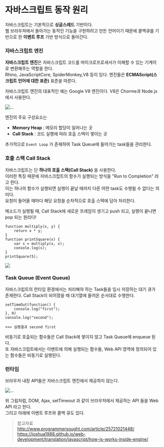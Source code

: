 # 자바스크립트 동작 원리 

자바스크립트는 기본적으로 <b>싱글스레드</b> 기반이다.  
웹 브라우져에서 돌아가는 동적인 기능을 구현하려고 만든 언어이기 때문에 콜백큐를 기반으로 한 <b>이벤트 루프</b> 기반 방식으로 돌아간다.  

### 자바스크립트 엔진 

**자바스크립트 엔진**은 자바스크립트 코드를 마이크로프로세서가 이해할 수 있는 기계어로 변환해주는 역할을 한다.  
Rhino, JavaScriptCore, SpiderMonkey,V8 등이 있다. 엔진들은 **ECMAScript(스크립트 언어에 대한 표준)** 표준을 따른다. 

자바스크립트 엔진의 대표적인 예는 Google V8 엔진이다. V8은 Chorme과 Node.js 에서 사용한다.

![...](https://user-images.githubusercontent.com/44806627/76283335-af814300-62dd-11ea-989d-b689e7066403.jpg)

엔진의 주요 구성요소는   

- **Memory Heap** : 메모리 할당이 일어나는 곳   
- **Call Stack** : 코드 실행에 따라 호출 스택이 쌓이는 곳 

추가적으로 `Event Loop` 가 존재하여 Task Queue에 들어가는 task들을 관리한다.

### 호출 스택 Call Stack

자바스크립트는 단 **하나의 호출 스택(Call Stack)** 을 사용한다.  
이러한 특징 때문에 자바스크립트의 함수가 실행되는 방식을 "Run to Completion" 라고 한다.  
이는 하나의 함수가 실행되면 실행이 끝날 때까지 다른 어떤 task도 수행될 수 없다는 의미다.  
요청이 들어올 때마다 해당 요청을 순차적으로 호출 스택에 담아 처리한다. 

메소드가 실행될 때, Call Stack에 새로운 프레임이 생기고 push 되고, 실행이 끝나면 pop 되는 원리다!

```
function multiply(x, y) {
    return x * y;
}
function printSquare(x) {
    var s = multiply(x, x);
    console.log(s);
}
printSquare(5);
```

![](https://user-images.githubusercontent.com/44806627/76292965-8bc8f780-62f3-11ea-9876-b5c97180b5ad.png)


### Task Queue (Event Queue) 

자바스크립트의 런타임 환경에서는 처리해야 하는 Task들을 임시 저장하는 대기 큐가 존재한다. 
Call Stack이 비어졌을 때 대기열에 들어온 순서대로 수행한다. 

```
setTimeOut(function() {
    console.log("first");
}, 0)
console.log("second");

>>> 실행결과 second first
```
비동기로 호출되는 함수들은 Call Stack에 쌓이지 않고 Task Queue에 enqueue 된다.  
또 자바스크립트에서는 이벤트에 의해 실행되는 함수들, Web API 영역에 정의되어 있는 함수들은 비동기로 실행된다. 

### 런타임 

브라우저 내장 API들은 자바스크립트 엔진에서 제공하지 않는다. 

![...](https://user-images.githubusercontent.com/44806627/76283387-cf186b80-62dd-11ea-889f-df5339b9b1d7.jpg)

위 그림처럼, DOM, Ajax, setTimeout 과 같이 브라우저에서 제공하는 API 들을 Web API 라고 한다.   
그리고 아래에 이벤트 루프와 콜백 큐도 있다. 


> 참고자료  
 http://www.programmersought.com/article/25721021448/
 https://joshua1988.github.io/web-development/translation/javascript/how-js-works-inside-engine/
>  

